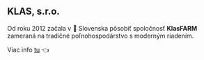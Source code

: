 ## KLAS, s.r.o.

Od roku 2012 začala v 💚 Slovenska pôsobiť spoločnosť __KlasFARM__ zameraná na tradičné poľnohospodárstvo s moderným riadením.

Viac info [tu](https://www.klasfarm.sk/) :point_left:
